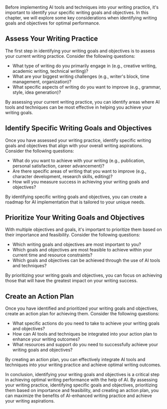 
Before implementing AI tools and techniques into your writing practice, it's important to identify your specific writing goals and objectives. In this chapter, we will explore some key considerations when identifying writing goals and objectives for optimal performance.

Assess Your Writing Practice
----------------------------

The first step in identifying your writing goals and objectives is to assess your current writing practice. Consider the following questions:

* What type of writing do you primarily engage in (e.g., creative writing, academic writing, technical writing)?
* What are your biggest writing challenges (e.g., writer's block, time management, organization)?
* What specific aspects of writing do you want to improve (e.g., grammar, style, idea generation)?

By assessing your current writing practice, you can identify areas where AI tools and techniques can be most effective in helping you achieve your writing goals.

Identify Specific Writing Goals and Objectives
----------------------------------------------

Once you have assessed your writing practice, identify specific writing goals and objectives that align with your overall writing aspirations. Consider the following questions:

* What do you want to achieve with your writing (e.g., publication, personal satisfaction, career advancement)?
* Are there specific areas of writing that you want to improve (e.g., character development, research skills, editing)?
* How will you measure success in achieving your writing goals and objectives?

By identifying specific writing goals and objectives, you can create a roadmap for AI implementation that is tailored to your unique needs.

Prioritize Your Writing Goals and Objectives
--------------------------------------------

With multiple objectives and goals, it's important to prioritize them based on their importance and feasibility. Consider the following questions:

* Which writing goals and objectives are most important to you?
* Which goals and objectives are most feasible to achieve within your current time and resource constraints?
* Which goals and objectives can be achieved through the use of AI tools and techniques?

By prioritizing your writing goals and objectives, you can focus on achieving those that will have the greatest impact on your writing success.

Create an Action Plan
---------------------

Once you have identified and prioritized your writing goals and objectives, create an action plan for achieving them. Consider the following questions:

* What specific actions do you need to take to achieve your writing goals and objectives?
* How can AI tools and techniques be integrated into your action plan to enhance your writing outcomes?
* What resources and support do you need to successfully achieve your writing goals and objectives?

By creating an action plan, you can effectively integrate AI tools and techniques into your writing practice and achieve optimal writing outcomes.

In conclusion, identifying your writing goals and objectives is a critical step in achieving optimal writing performance with the help of AI. By assessing your writing practice, identifying specific goals and objectives, prioritizing them based on importance and feasibility, and creating an action plan, you can maximize the benefits of AI-enhanced writing practice and achieve your writing aspirations.
